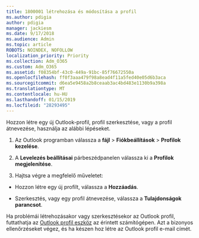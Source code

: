 ```yaml
---
title: 1800001 létrehozása és módosítása a profil
ms.author: pdigia
author: pdigia
manager: jackiesm
ms.date: 9/17/2018
ms.audience: Admin
ms.topic: article
ROBOTS: NOINDEX, NOFOLLOW
localization_priority: Priority
ms.collection: Adm_O365
ms.custom: Adm_O365
ms.assetid: f08354bf-43c0-449a-91bc-85f76672550a
ms.openlocfilehash: ff0f3aaa479f98a8ead4f11a5fed40e05d6b3aca
ms.sourcegitcommit: d6ea5e9458a2b8ceaab3ac4bd483e1130b9a398a
ms.translationtype: MT
ms.contentlocale: hu-HU
ms.lasthandoff: 01/15/2019
ms.locfileid: "28293495"
---
```

Hozzon létre egy új Outlook-profil, profil szerkesztése, vagy a profil átnevezése, használja az alábbi lépéseket.
  
1. Az Outlook programban válassza a **fájl** \> **Fiókbeállítások** \> **Profilok kezelése**.
    
2. A **Levelezés beállításai** párbeszédpanelen válassza ki a **Profilok megjelenítése**.
    
3. Hajtsa végre a megfelelő műveletet:
    
  - Hozzon létre egy új profilt, válassza a **Hozzáadás**.
    
  - Szerkesztés, vagy egy profil átnevezése, válassza a **Tulajdonságok parancsot**.
    
Ha problémái létrehozásakor vagy szerkesztésekor az Outlook profil, futtathatja az [Outlook profil eszköz](https://aka.ms/SaRA-OutlookSetupProfile) az érintett számítógépen. Azt a bizonyos ellenőrzéseket végez, és ha készen hoz létre az Outlook profil e-mail címét. 
  

